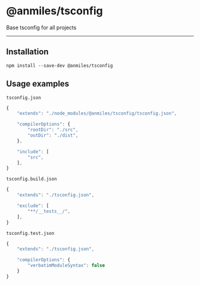 # @anmiles/tsconfig

Base tsconfig for all projects

----

## Installation

`npm install --save-dev @anmiles/tsconfig`

## Usage examples

`tsconfig.json`
```js
{
	"extends": "./node_modules/@anmiles/tsconfig/tsconfig.json",

	"compilerOptions": {
		"rootDir": "./src",
		"outDir": "./dist",
	},

	"include": [
		"src",
	],
}
```

`tsconfig.build.json`
```js
{
	"extends": "./tsconfig.json",

	"exclude": [
		"**/__tests__/",
	],
}
```

`tsconfig.test.json`
```js
{
	"extends": "./tsconfig.json",

	"compilerOptions": {
		"verbatimModuleSyntax": false
	}
}
```
